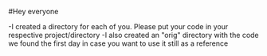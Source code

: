 #Hey everyone

-I created a directory for each of you.  Please put your code in your respective project/directory
-I also created an "orig" directory with the code we found the first day in case you want to use it still as a reference

